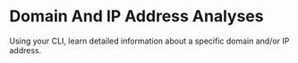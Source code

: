 # Domain And IP Address Analyses
Using your CLI, learn detailed information about a specific domain and/or IP address.
